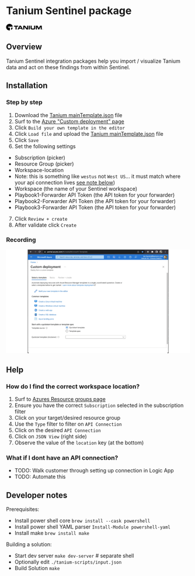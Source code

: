 # Tanium Sentinel package

<img src="./images/Tanium.svg" alt="Tanium" width="20%"/><br>

## Overview
Tanium Sentinel integration packages help you import / visualize Tanium data and act on these findings from within Sentinel.


## Installation

### Step by step

1. Download the [Tanium mainTemplate.json](https://raw.githubusercontent.com/tanium/AzureSentinelGTO/tanium-wip/Solutions/Tanium/Package/mainTemplate.json) file
2. Surf to the [Azure "Custom deployment" page](https://portal.azure.com/#create/Microsoft.Template)
3. Click `Build your own template in the editor`
4. Click `Load file` and upload the [Tanium mainTemplate.json](https://raw.githubusercontent.com/tanium/AzureSentinelGTO/tanium-wip/Solutions/Tanium/Package/mainTemplate.json) file
5. Click `Save`
6. Set the following settings
- Subscription (picker)
- Resource Group (picker)
- Workspace-location
- Note: this is something like `westus` not `West US`... it must match where your api connection lives [see note below](#help-workspace-location))
- Workspace (the name of your Sentinel workspace)
- Playbook1-Forwarder API Token (the API token for your forwarder)
- Playbook2-Forwarder API Token (the API token for your forwarder)
- Playbook3-Forwarder API Token (the API token for your forwarder)
7. Click `Review + create`
8. After validate click `Create`

### Recording

<img src="./images/install.gif" alt="Install video"/>
<br>

## Help

<a name=help-workspace-location>

### How do I find the correct workspace location?

1. Surf to [Azures Resource groups page](https://portal.azure.com/#blade/HubsExtension/BrowseResourceGroups)
1. Ensure you have the correct `Subscription` selected in the subscription filter
1. Click on your target/desired resource group
1. Use the `Type` filter to filter on `API Connection`
1. Click on the desired `API Connection`
1. Click on `JSON View` (right side)
1. Observe the value of the `location` key (at the bottom)

<a name=help-no-api-connection>

### What if I dont have an API connection?

- TODO: Walk customer through setting up connection in Logic App
- TODO: Automate this


## Developer notes
Prerequisites:

- Install power shell core `brew install --cask powershell`
- Install power shell YAML parser `Install-Module powershell-yaml`
- Install make `brew install make`

Building a solution:
- Start dev server `make dev-server` # separate shell
- Optionally edit `./tanium-scripts/input.json`
- Build Solution `make`
